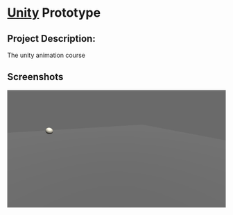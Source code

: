 # [Unity](https://unity.com/) Prototype

## Project Description:
The unity animation course
## Screenshots


<img src='BallPuff.gif'>

